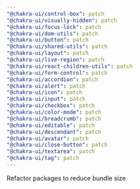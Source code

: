 ```yaml
---
"@chakra-ui/control-box": patch
"@chakra-ui/visually-hidden": patch
"@chakra-ui/focus-lock": patch
"@chakra-ui/dom-utils": patch
"@chakra-ui/button": patch
"@chakra-ui/shared-utils": patch
"@chakra-ui/layout": patch
"@chakra-ui/live-region": patch
"@chakra-ui/react-children-utils": patch
"@chakra-ui/form-control": patch
"@chakra-ui/accordion": patch
"@chakra-ui/alert": patch
"@chakra-ui/icon": patch
"@chakra-ui/input": patch
"@chakra-ui/checkbox": patch
"@chakra-ui/color-mode": patch
"@chakra-ui/breadcrumb": patch
"@chakra-ui/editable": patch
"@chakra-ui/descendant": patch
"@chakra-ui/avatar": patch
"@chakra-ui/close-button": patch
"@chakra-ui/textarea": patch
"@chakra-ui/tag": patch
---
```


Refactor packages to reduce bundle size

